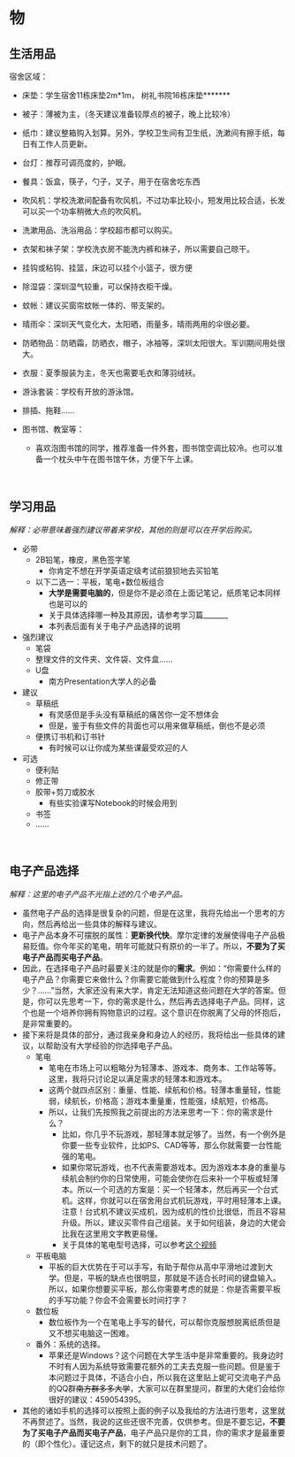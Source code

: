 # 物

## 生活用品
宿舍区域：
- 床垫：学生宿舍11栋床垫2m\*1m， 树礼书院16栋床垫\*\*\*\*\*\*\*
- 被子：薄被为主，（冬天建议准备较厚点的被子，晚上比较冷）
- 纸巾：建议整箱购入划算。另外，学校卫生间有卫生纸，洗漱间有擦手纸，每日有工作人员更新。
- 台灯：推荐可调亮度的，护眼。
- 餐具：饭盒，筷子，勺子，叉子，用于在宿舍吃东西
- 吹风机：学校洗漱间配备有吹风机，不过功率比较小，短发用比较合适，长发可以买一个功率稍微大点的吹风机。
- 洗漱用品、洗浴用品：学校超市都可以购买。
- 衣架和袜子架：学校洗衣房不能洗内裤和袜子，所以需要自己晾干。
- 挂钩或粘钩、挂篮，床边可以挂个小篮子，很方便
- 除湿袋：深圳湿气较重，可以保持衣柜干燥。
- 蚊帐：建议买窗帘蚊帐一体的、带支架的。


- 晴雨伞：深圳天气变化大，太阳晒，雨量多，晴雨两用的伞很必要。
- 防晒物品：防晒霜，防晒衣，帽子，冰袖等，深圳太阳很大。军训期间用处很大。


- 衣服：夏季服装为主，冬天也需要毛衣和薄羽绒袄。
- 游泳套装：学校有开放的游泳馆。
- 排插、拖鞋……
- 图书馆、教室等：
  - 喜欢泡图书馆的同学，推荐准备一件外套，图书馆空调比较冷。也可以准备一个枕头中午在图书馆午休，方便下午上课。

&nbsp;

## 学习用品
*解释：必带意味着强烈建议带着来学校，其他的则是可以在开学后购买。*
- 必带
  - 2B铅笔，橡皮，黑色签字笔
    - 你肯定不想在开学英语定级考试前狼狈地去买铅笔
  - 以下二选一：平板，笔电+数位板组合
    - **大学是需要电脑的**，但是你不是必须在上面记笔记，纸质笔记本同样也是可以的
    - 关于具体选择哪一种及其原因，请参考学习篇_______
    - 本列表后面有关于电子产品选择的说明
- 强烈建议
  - 笔袋
  - 整理文件的文件夹、文件袋、文件盒……
  - U盘
    - 南方Presentation大学人的必备
- 建议
  - 草稿纸
    - 有灵感但是手头没有草稿纸的痛苦你一定不想体会
    - 但是，鉴于有些文件的背面也可以用来做草稿纸，倒也不是必须
  - 便携订书机和订书针
    - 有时候可以让你成为某些课最受欢迎的人
- 可选
  - 便利贴
  - 修正带
  - 胶带+剪刀或胶水
    - 有些实验课写Notebook的时候会用到
  - 书签
  - ……

&nbsp;

## 电子产品选择
*解释：这里的电子产品不光指上述的几个电子产品。*
- 虽然电子产品的选择是很复杂的问题，但是在这里，我将先给出一个思考的方向，然后再给出一些具体的解释与建议。
- 电子产品本身不可摆脱的属性：**更新换代快**。摩尔定律的发展使得电子产品极易贬值。你今年买的笔电，明年可能就只有原价的一半了。所以，**不要为了买电子产品而买电子产品**。
- 因此，在选择电子产品时最要关注的就是你的**需求**。例如：“你需要什么样的电子产品？你需要它来做什么？你需要它能做到什么程度？你的预算是多少？……”当然，大家还没有来大学，肯定无法知道这些问题在大学的答案。但是，你可以先思考一下，你的需求是什么，然后再去选择电子产品。同样，这个也是一个培养你拥有购物意识的过程。这个意识在你脱离了父母的怀抱后，是非常重要的。
- 接下来将是具体的部分，通过我亲身和身边人的经历，我将给出一些具体的建议，以帮助没有大学经验的你选择电子产品。
  - 笔电
    - 笔电在市场上可以粗略分为轻薄本、游戏本、商务本、工作站等等。这里，我将只讨论足以满足需求的轻薄本和游戏本。
    - 这两个就四点区别：重量、性能、续航和价格。轻薄本重量轻，性能弱，续航长，价格高；游戏本重量重，性能强，续航短，价格高。
    - 所以，让我们先按照我之前提出的方法来思考一下：你的需求是什么？
      - 比如，你几乎不玩游戏，那轻薄本就足够了。当然，有一个例外是你要一些专业软件，比如PS、CAD等等，那么你就需要一台性能强的笔电。
      - 如果你常玩游戏，也不代表需要游戏本。因为游戏本本身的重量与续航会制约你的日常使用，可能会使你在后来补一个平板或轻薄本。所以一个可选的方案是：买一个轻薄本，然后再买一个台式机。这样，你就可以在宿舍用台式机玩游戏，平时用轻薄本上课。注意！台式机不建议买成机，因为成机的性价比很低，而且不容易升级。所以，建议买零件自己组装。关于如何组装，身边的大佬会比我在这里用文字教更易懂。
      - 关于具体的笔电型号选择，可以参考[这个视频](https://www.bilibili.com/video/BV128411f7cD/)
  - 平板电脑
    - 平板的巨大优势在于可以手写，有助于帮你从高中平滑地过渡到大学。但是，平板的缺点也很明显，那就是不适合长时间的键盘输入。所以，如果你想要买平板，那么你需要考虑的就是：你是否需要平板的手写功能？你会不会需要长时间打字？
  - 数位板
    - 数位板作为一个在笔电上手写的替代，可以帮你克服想脱离纸质但是又不想买电脑这一困难。
  - 番外：系统的选择。
    - 苹果还是Windows？这个问题在大学生活中是非常重要的。我身边时不时有人因为系统导致需要花额外的工夫去克服一些问题。但是鉴于本问题过于具体，不适合小白，所以我在这里贴上妮可交流电子产品的QQ群~~南方群多多大学~~，大家可以在群里提问，群里的大佬们会给你很好的建议：459054395。
- 其他的诸如手机的选择可以按照上面的例子以及我给的方法进行思考，这里就不再赘述了。当然，我说的这些还很不完善，仅供参考。但是不要忘记，**不要为了买电子产品而买电子产品**，电子产品只是你的工具，你的需求才是最重要的（即个性化）。谨记这点，剩下的就只是技术问题了。